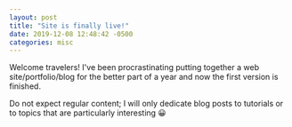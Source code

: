 ```yaml
---
layout: post
title: "Site is finally live!"
date: 2019-12-08 12:48:42 -0500
categories: misc
---
```


Welcome travelers! I've been procrastinating putting together a web site/portfolio/blog for the better part of a year and now the first version is finished.

Do not expect regular content; I will only dedicate blog posts to tutorials or to topics that are particularly interesting 😀

